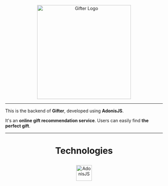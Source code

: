 <p align="center">
    <img height="300px" src="https://zupimages.net/up/23/52/nx8k.png" alt="Gifter Logo">
</p>
<hr>

This is the backend of **Gifter**, developed using **AdonisJS**.

It's an **online gift recommendation service**. Users can easily find **the perfect gift**.

<hr>

<div align="center">  
    <h1>Technologies</h1>
    <img style="margin: 10px" src="https://cdn.icon-icons.com/icons2/3911/PNG/512/adonisjs_logo_icon_247704.png" alt="AdonisJS" height="50" />  
</div>
